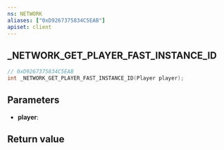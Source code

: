 ```yaml
---
ns: NETWORK
aliases: ["0xD9267375834C5EAB"]
apiset: client
---
```

## _NETWORK_GET_PLAYER_FAST_INSTANCE_ID

```c
// 0xD9267375834C5EAB
int _NETWORK_GET_PLAYER_FAST_INSTANCE_ID(Player player);
```


## Parameters
* **player**:

## Return value
